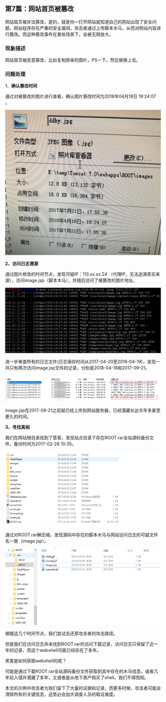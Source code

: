 ## 第7篇：网站首页被篡改

​	网站首页被非法篡改，是的，就是你一打开网站就知道自己的网站出现了安全问题，网站程序存在严重的安全漏洞，攻击者通过上传脚本木马，从而对网站内容进行篡改。而这种篡改事件在某些场景下，会被无限放大。

### 现象描述

网站首页被恶意篡改，比如复制原来的图片，PS一下，然后替换上去。

### 问题处理

1、**确认篡改时间**

通过对被篡改的图片进行查看，确认图片篡改时间为2018年04月18日 19:24:07 。

![](./image/7-1.jpg)

**2、访问日志溯源**

通过图片修改的时间节点，发现可疑IP：113.xx.xx.24 （代理IP，无法追溯真实来源），访问image.jsp（脚本木马），并随后访问了被篡改的图片地址。

![](./image/7-2.png)

进一步审查所有的日志文件(日志保存时间从2017-04-20至2018-04-19)，发现一共只有两次访问image.jsp文件的记录，分别是2018-04-18和2017-09-21。

![](./image/7-3.png)

image.jsp在2017-09-21之前就已经上传到网站服务器，已经潜藏长达半年多甚至更久的时间。

**3、寻找真相**

我们在网站根目录找到了答案，发现站点目录下存在ROOT.rar全站源码备份文件，备份时间为2017-02-28
10:35。

![](./image/7-4.png)

通过对ROOT.rar解压缩，发现源码中存在的脚本木马与网站访问日志的可疑文件名一致（image.jsp）。

![](./image/7-5.png)

根据这几个时间节点，我们尝试去还原攻击者的攻击路径。

但是我们在访问日志并未找到ROOT.rar的访问下载记录，访问日志只保留了近一年的记录，而这个webshell可能已经存在了多年。

黑客是如何获取webshell的呢？

可能是通过下载ROOT.rar全站源码备份文件获取到其中存在的木马信息，或者几年前入侵并潜藏了多年，又或者是从地下黑产购买了shell，我们不得而知。

本文的示例中攻击者为我们留下了大量的证据和记录，而更多时候，攻击者可能会清除所有的关键信息，这势必会加大调查人员的取证难度。


